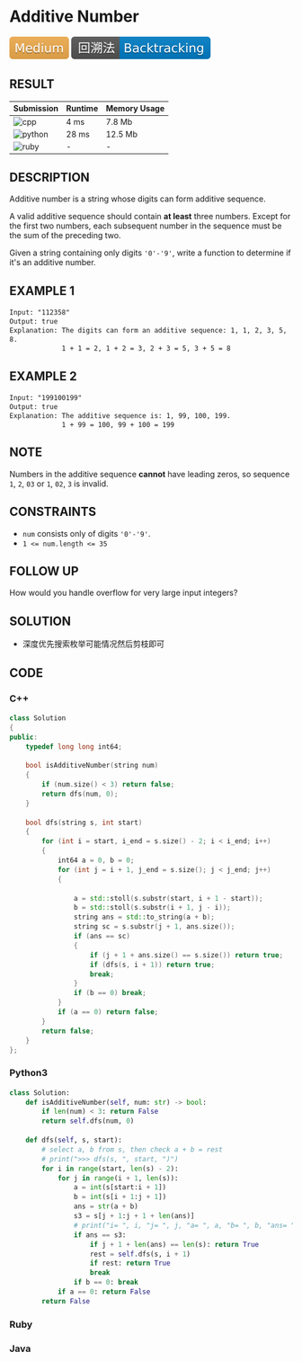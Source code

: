 # Additive Number

![Medium](../../materials/-Medium-f0ad4e.svg) ![Backtracking](../../materials/回溯法-Backtracking-007ec6.svg)

## RESULT

| Submission                                                        | Runtime | Memory Usage |
| ----------------------------------------------------------------- | ------- | ------------ |
| ![cpp](https://img.shields.io/badge/leetcode306-cpp-f34b7d.svg)   | 4 ms    | 7.8 Mb       |
| ![python](https://img.shields.io/badge/leetcode306-py-3572A5.svg) | 28 ms   | 12.5 Mb      |
| ![ruby](https://img.shields.io/badge/leetcode306-rb-701516.svg)   | -       | -            |

## DESCRIPTION

Additive number is a string whose digits can form additive sequence.

A valid additive sequence should contain **at least** three numbers. Except for the first two numbers, each subsequent number in the sequence must be the sum of the preceding two.

Given a string containing only digits `'0'-'9'`, write a function to determine if it's an additive number.

## EXAMPLE 1

```plain
Input: "112358"
Output: true
Explanation: The digits can form an additive sequence: 1, 1, 2, 3, 5, 8. 
             1 + 1 = 2, 1 + 2 = 3, 2 + 3 = 5, 3 + 5 = 8
```

## EXAMPLE 2

```plain
Input: "199100199"
Output: true
Explanation: The additive sequence is: 1, 99, 100, 199. 
             1 + 99 = 100, 99 + 100 = 199
```

## NOTE

Numbers in the additive sequence **cannot** have leading zeros, so sequence `1`, `2`, `03` or `1`, `02`, `3` is invalid.

## CONSTRAINTS

* `num` consists only of digits `'0'-'9'`.
* `1 <= num.length <= 35`

## FOLLOW UP

How would you handle overflow for very large input integers?

## SOLUTION

* 深度优先搜索枚举可能情况然后剪枝即可

## CODE

### C++

```cpp
class Solution
{
public:
    typedef long long int64;
    
    bool isAdditiveNumber(string num)
    {
        if (num.size() < 3) return false;
        return dfs(num, 0);
    }

    bool dfs(string s, int start)
    {
        for (int i = start, i_end = s.size() - 2; i < i_end; i++)
        {
            int64 a = 0, b = 0;
            for (int j = i + 1, j_end = s.size(); j < j_end; j++)
            {
                
                a = std::stoll(s.substr(start, i + 1 - start));
                b = std::stoll(s.substr(i + 1, j - i));
                string ans = std::to_string(a + b);
                string sc = s.substr(j + 1, ans.size());
                if (ans == sc)
                {
                    if (j + 1 + ans.size() == s.size()) return true;
                    if (dfs(s, i + 1)) return true;
                    break;
                }
                if (b == 0) break;
            }
            if (a == 0) return false;
        }
        return false;
    }
};
```

### Python3

```python
class Solution:
    def isAdditiveNumber(self, num: str) -> bool:
        if len(num) < 3: return False
        return self.dfs(num, 0)
    
    def dfs(self, s, start):
        # select a, b from s, then check a + b = rest
        # print(">>> dfs(s, ", start, ")")
        for i in range(start, len(s) - 2):
            for j in range(i + 1, len(s)):
                a = int(s[start:i + 1])
                b = int(s[i + 1:j + 1])
                ans = str(a + b)
                s3 = s[j + 1:j + 1 + len(ans)]
                # print("i= ", i, "j= ", j, "a= ", a, "b= ", b, "ans= ", ans, "s3= ", s3, )
                if ans == s3:
                    if j + 1 + len(ans) == len(s): return True
                    rest = self.dfs(s, i + 1)
                    if rest: return True
                    break
                if b == 0: break
            if a == 0: return False
        return False
```

### Ruby

### Java
